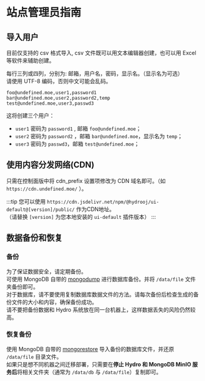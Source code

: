 # 站点管理员指南

## 导入用户

目前仅支持的 csv 格式导入, csv 文件既可以用文本编辑器创建，也可以用 Excel 等软件来辅助创建。  

每行三列或四列，分别为: 邮箱，用户名，密码，显示名。（显示名为可选）  
请使用 UTF-8 编码，否则中文可能会乱码。  

```csv
foo@undefined.moe,user1,password1
bar@undefined.moe,user2,password2,temp
test@undefined.moe,user3,passwd3
```

这将创建三个用户：

- `user1` 密码为 `password1` , 邮箱 `foo@undefined.moe`；
- `user2` 密码为 `password2` ，邮箱 `bar@undefined.moe`，显示名为 `temp`；
- `user3` 密码为 `passwd3`，邮箱 `test@undefined.moe`；

## 使用内容分发网络(CDN)

只需在控制面版中将 cdn_prefix 设置项修改为 CDN 域名即可。（如 `https://cdn.undefined.moe/` ）。  

:::tip
您可以使用 `https://cdn.jsdelivr.net/npm/@hydrooj/ui-default@[version]/public/` 作为CDN地址。  
（请替换 `[version]` 为您本地安装的 `ui-default` 插件版本）
:::

## 数据备份和恢复

### 备份

为了保证数据安全，请定期备份。  
可使用 MongoDB 自带的 [mongodump](https://docs.mongodb.com/database-tools/mongodump/) 进行数据库备份。并将 `/data/file` 文件夹备份即可。  
对于数据库，请不要使用复制数据库数据文件的方法。请每次备份后检查生成的备份文件的大小和内容，确保备份成功。  
请不要把备份数据和 Hydro 系统放在同一台机器上，这样数据丢失的风险仍然较高。  

### 恢复备份

使用 MongoDB 自带的 [mongorestore](https://docs.mongodb.com/database-tools/mongorestore/) 导入备份的数据库文件，并还原 `/data/file` 目录文件。  
如果只是想不同机器之间迁移部署，只需要在**停止 Hydro 和 MongoDB MinIO 服务后**将相关文件夹（通常为 `/data/db` 与 `/data/file`）复制即可。
